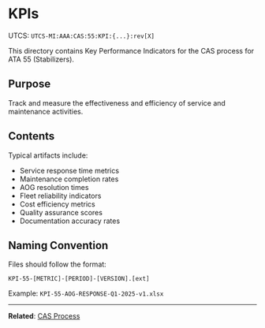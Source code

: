 # KPIs
UTCS: `UTCS-MI:AAA:CAS:55:KPI:{...}:rev[X]`

This directory contains Key Performance Indicators for the CAS process for ATA 55 (Stabilizers).

## Purpose

Track and measure the effectiveness and efficiency of service and maintenance activities.

## Contents

Typical artifacts include:
- Service response time metrics
- Maintenance completion rates
- AOG resolution times
- Fleet reliability indicators
- Cost efficiency metrics
- Quality assurance scores
- Documentation accuracy rates

## Naming Convention

Files should follow the format:
```
KPI-55-[METRIC]-[PERIOD]-[VERSION].[ext]
```

Example: `KPI-55-AOG-RESPONSE-Q1-2025-v1.xlsx`

---

**Related**: [CAS Process](../README.md)
